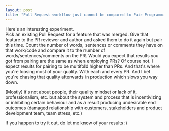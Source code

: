```yaml
---
layout: post
title: "Pull Request workflow just cannot be compared to Pair Programming"
---
```


Here's an interesting experiment.  
Pick an existing Pull Request for a feature that was merged. Give that feature to the PR reviewer and author and asked them to do it again but pair this time.
Count the number of words, sentences or comments they have on that work/code and compare it to the number of words/sentences/comments on the PR.
Would you expect that results you got from pairing are the same as when employing PRs?
Of course not. I expect results for pairing to be multifold higher than PRs. 
And that's where you're loosing most of your quality. With each and every PR. And I bet you're chasing that quality afterwards in production which slows you way down.  

(Mostly) it's not about people, their quality mindset or lack of it, professionalism, etc. but about the system and process that is incentivizing or inhibiting certain behaviour and as a result producing undesirable end outcomes (damaged relationship with customers, stakeholders and product development team, team stress, etc.)

If you happen to try it out, do let me know of your results :)
